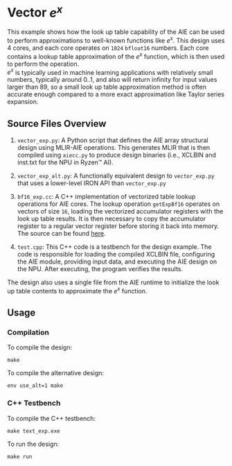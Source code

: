 <!---//===- README.md -----------------------------------------*- Markdown -*-===//
//
// This file is licensed under the Apache License v2.0 with LLVM Exceptions.
// See https://llvm.org/LICENSE.txt for license information.
// SPDX-License-Identifier: Apache-2.0 WITH LLVM-exception
//
// Copyright (C) 2024, Advanced Micro Devices, Inc.
// 
//===----------------------------------------------------------------------===//-->


# Vector $e^x$

This example shows how the look up table capability of the AIE can be used to perform approximations to well-known functions like $e^x$. 
This design uses 4 cores, and each core operates on `1024` `bfloat16` numbers.  Each core contains a lookup table approximation of the $e^x$ function, which is then used to perform the operation.  
$e^x$ is typically used in machine learning applications with relatively small numbers, typically around 0..1, and also will return infinity for input values larger than 89, so a small look up table approximation method is often accurate enough compared to a more exact approximation like Taylor series expansion.

## Source Files Overview

1. `vector_exp.py`: A Python script that defines the AIE array structural design using MLIR-AIE operations. This generates MLIR that is then compiled using `aiecc.py` to produce design binaries (i.e., XCLBIN and inst.txt for the NPU in Ryzen™ AI). 

1. `vector_exp_alt.py`: A functionally equivalent design to `vector_exp.py` that uses a lower-level IRON API than `vector_exp.py`

1. `bf16_exp.cc`: A C++ implementation of vectorized table lookup operations for AIE cores. The lookup operation `getExpBf16` operates on vectors of size `16`, loading the vectorized accumulator registers with the look up table results.  It is then necessary to copy the accumulator register to a regular vector register before storing it back into memory.  The source can be found [here](../../../aie_kernels/aie2/bf16_exp.cc).

1. `test.cpp`: This C++ code is a testbench for the design example. The code is responsible for loading the compiled XCLBIN file, configuring the AIE module, providing input data, and executing the AIE design on the NPU. After executing, the program verifies the results.

The design also uses a single file from the AIE runtime to initialize the look up table contents to approximate the $e^x$ function.


## Usage

### Compilation

To compile the design:
```shell
make
```

To compile the alternative design:
```shell
env use_alt=1 make
```

### C++ Testbench

To compile the C++ testbench:
```shell
make text_exp.exe
```

To run the design:
```shell
make run
```

